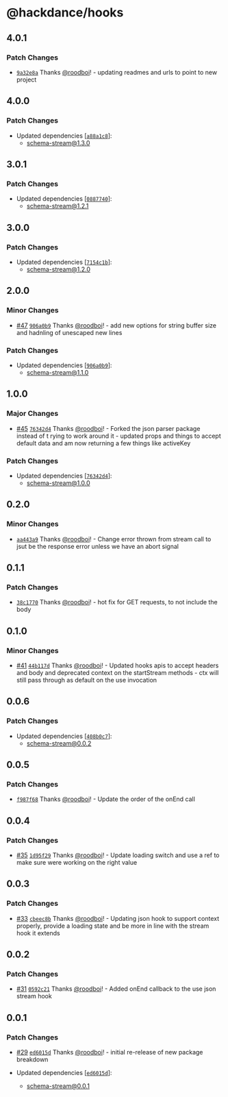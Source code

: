 # @hackdance/hooks

## 4.0.1

### Patch Changes

- [`9a32e8a`](https://github.com/hack-dance/agents/commit/9a32e8a36a1c95681455a45e3890570da97b6a11) Thanks [@roodboi](https://github.com/roodboi)! - updating readmes and urls to point to new project

## 4.0.0

### Patch Changes

- Updated dependencies [[`a88a1c8`](https://github.com/hack-dance/agents/commit/a88a1c84bb000a40913884f62beaecf76b6faab1)]:
  - schema-stream@1.3.0

## 3.0.1

### Patch Changes

- Updated dependencies [[`0887740`](https://github.com/hack-dance/agents/commit/088774077c5ec6b18b07709b1c3b0f34e7abc1f8)]:
  - schema-stream@1.2.1

## 3.0.0

### Patch Changes

- Updated dependencies [[`7154c1b`](https://github.com/hack-dance/agents/commit/7154c1b5883015bd9244189d7396ce530732dd13)]:
  - schema-stream@1.2.0

## 2.0.0

### Minor Changes

- [#47](https://github.com/hack-dance/agents/pull/47) [`906a0b9`](https://github.com/hack-dance/agents/commit/906a0b9c90228ccfa14ab0c4e1961f60a5cc5ca3) Thanks [@roodboi](https://github.com/roodboi)! - add new options for string buffer size and hadnling of unescaped new lines

### Patch Changes

- Updated dependencies [[`906a0b9`](https://github.com/hack-dance/agents/commit/906a0b9c90228ccfa14ab0c4e1961f60a5cc5ca3)]:
  - schema-stream@1.1.0

## 1.0.0

### Major Changes

- [#45](https://github.com/hack-dance/agents/pull/45) [`76342d4`](https://github.com/hack-dance/agents/commit/76342d4c40eee773887564432c97f931785ace33) Thanks [@roodboi](https://github.com/roodboi)! - Forked the json parser package instead of t rying to work around it - updated props and things to accept default data and am now returning a few things like activeKey

### Patch Changes

- Updated dependencies [[`76342d4`](https://github.com/hack-dance/agents/commit/76342d4c40eee773887564432c97f931785ace33)]:
  - schema-stream@1.0.0

## 0.2.0

### Minor Changes

- [`aa443a9`](https://github.com/hack-dance/agents/commit/aa443a9336664816c84582ee68dff3b239dd7083) Thanks [@roodboi](https://github.com/roodboi)! - Change error thrown from stream call to jsut be the response error unless we have an abort signal

## 0.1.1

### Patch Changes

- [`38c1770`](https://github.com/hack-dance/agents/commit/38c17700b1e0eda0013f7d98dec970be1e7b4509) Thanks [@roodboi](https://github.com/roodboi)! - hot fix for GET requests, to not include the body

## 0.1.0

### Minor Changes

- [#41](https://github.com/hack-dance/agents/pull/41) [`44b117d`](https://github.com/hack-dance/agents/commit/44b117dbd270eaca14bfa295cb5bdfe06a645e51) Thanks [@roodboi](https://github.com/roodboi)! - Updated hooks apis to accept headers and body and deprecated context on the startStream methods - ctx will still pass through as default on the use invocation

## 0.0.6

### Patch Changes

- Updated dependencies [[`408b0c7`](https://github.com/hack-dance/agents/commit/408b0c746a93bdc800cbe09363995408d1df94d7)]:
  - schema-stream@0.0.2

## 0.0.5

### Patch Changes

- [`f987f68`](https://github.com/hack-dance/agents/commit/f987f680a29b95d4df2c0e3060eeca1320743a12) Thanks [@roodboi](https://github.com/roodboi)! - Update the order of the onEnd call

## 0.0.4

### Patch Changes

- [#35](https://github.com/hack-dance/agents/pull/35) [`1d95f29`](https://github.com/hack-dance/agents/commit/1d95f29a0ed209228cbbd729be6bb372a57b9c1b) Thanks [@roodboi](https://github.com/roodboi)! - Update loading switch and use a ref to make sure were working on the right value

## 0.0.3

### Patch Changes

- [#33](https://github.com/hack-dance/agents/pull/33) [`cbeec8b`](https://github.com/hack-dance/agents/commit/cbeec8bfe8ef85cae14f42d88f13d66d9f7e2795) Thanks [@roodboi](https://github.com/roodboi)! - Updating json hook to support context properly, provide a loading state and be more in line with the stream hook it extends

## 0.0.2

### Patch Changes

- [#31](https://github.com/hack-dance/agents/pull/31) [`0592c21`](https://github.com/hack-dance/agents/commit/0592c212a86586551845db8b31b5059c75ce490d) Thanks [@roodboi](https://github.com/roodboi)! - Added onEnd callback to the use json stream hook

## 0.0.1

### Patch Changes

- [#29](https://github.com/hack-dance/agents/pull/29) [`ed6015d`](https://github.com/hack-dance/agents/commit/ed6015d732b690f960045bdb500be7924f4d59ff) Thanks [@roodboi](https://github.com/roodboi)! - initial re-release of new package breakdown

- Updated dependencies [[`ed6015d`](https://github.com/hack-dance/agents/commit/ed6015d732b690f960045bdb500be7924f4d59ff)]:
  - schema-stream@0.0.1
